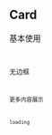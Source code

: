 ## Card

基本使用
<code src="./example/basic.tsx" />

无边框
<code src="./example/bordered.tsx" />

更多内容展示
<code src="./example/cover.tsx" />

loading
<code src="./example/loading.tsx" />
